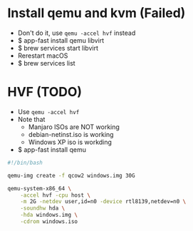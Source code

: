 Install qemu and kvm (Failed)
=====
* Don't do it, use `qemu -accel hvf` instead
* $ app-fast install qemu libvirt
* $ brew services start libvirt
* Rerestart macOS
* $ brew services list

HVF (TODO)
=====
* Use `qemu -accel hvf`
* Note that
    * Manjaro ISOs are NOT working
    * debian-netinst.iso is working
    * Windows XP iso is workding
* $ app-fast install qemu
```sh
#!/bin/bash

qemu-img create -f qcow2 windows.img 30G

qemu-system-x86_64 \
    -accel hvf -cpu host \
    -m 2G -netdev user,id=n0 -device rtl8139,netdev=n0 \
    -soundhw hda \
    -hda windows.img \
    -cdrom windows.iso
```
